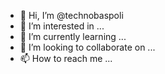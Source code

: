 - 👋 Hi, I’m @technobaspoli
- 👀 I’m interested in ...
- 🌱 I’m currently learning ...
- 💞️ I’m looking to collaborate on ...
- 📫 How to reach me ...

<!---
technobaspoli/technobaspoli is a ✨ special ✨ repository because its `README.md` (this file) appears on your GitHub profile.
You can click the Preview link to take a look at your changes.
--->
